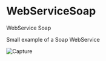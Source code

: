 # WebServiceSoap
WebService Soap

Small example of a Soap WebService


![Capture](https://user-images.githubusercontent.com/39586770/206892942-9fa05d57-e453-43c3-a03d-6bd074c9bc6d.PNG)
